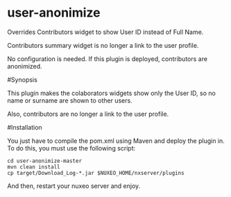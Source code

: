 # user-anonimize

Overrides Contributors widget to show User ID instead of Full Name.

Contributors summary widget is no longer a link to the user profile.

No configuration is needed. If this plugin is deployed, contributors are anonimized.


#Synopsis

This plugin makes the colaborators widgets show only the User ID, so no name or surname are shown to other users.

Also, contributors are no longer a link to the user profile.

#Installation

You just have to compile the pom.xml using Maven and deploy the plugin in. To do this, you must use the following script:

	cd user-anonimize-master
	mvn clean install
	cp target/Download_Log-*.jar $NUXEO_HOME/nxserver/plugins

And then, restart your nuxeo server and enjoy.